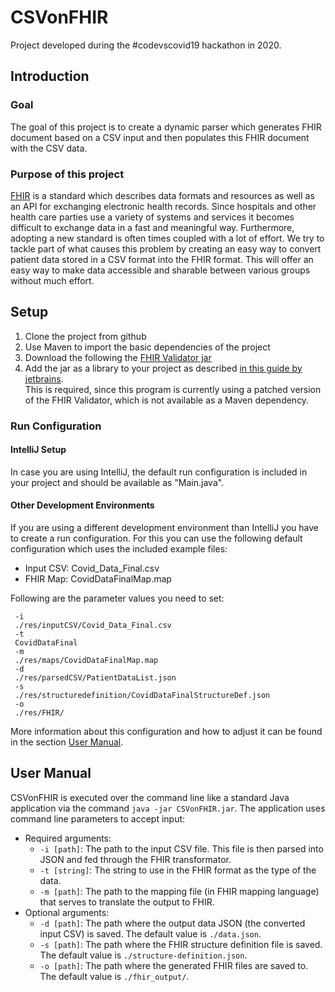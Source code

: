 # CSVonFHIR
Project developed during the #codevscovid19 hackathon in 2020.

## Introduction
### Goal
The goal of this project is to create a dynamic parser which generates FHIR document based on a CSV input and then populates
this FHIR document with the CSV data.

### Purpose of this project
[FHIR](https://www.hl7.org/fhir/index.html) is a standard which describes data formats and resources as well as an API for
exchanging electronic health records. 
Since hospitals and other health care parties use a variety of systems and services it becomes difficult to exchange data
in a fast and meaningful way. 
Furthermore, adopting a new standard is often times coupled with a lot of effort. 
We try to tackle part of what causes this problem by creating an easy way to convert patient data stored in a CSV format 
into the FHIR format. 
This will offer an easy way to make data accessible and sharable between various groups without much effort. 

## Setup 
1. Clone the project from github
2. Use Maven to import the basic dependencies of the project
3. Download the following the [FHIR Validator jar](https://github.com/ahdis/cda-core-2.0/releases/download/v0.0.2-dev/org.hl7.fhir.validation.cli.jar) 
4. Add the jar as a library to your project as described [in this guide by jetbrains](https://www.jetbrains.com/help/idea/library.html#define-a-project-library). 
<br>This is required, since this program is currently using a patched version of the 
FHIR Validator, which is not available as a Maven dependency. 

### Run Configuration
#### IntelliJ Setup
In case you are using IntelliJ, the default run configuration is included in your project and should be available as "Main.java".

#### Other Development Environments
If you are using a different development environment than IntelliJ you have to create a run configuration. For this you 
can use the following default configuration which uses the included example files:
* Input CSV: Covid_Data_Final.csv
* FHIR Map: CovidDataFinalMap.map

Following are the parameter values you need to set: 
```
 -i
 ./res/inputCSV/Covid_Data_Final.csv
 -t
 CovidDataFinal
 -m
 ./res/maps/CovidDataFinalMap.map
 -d
 ./res/parsedCSV/PatientDataList.json
 -s
 ./res/structuredefinition/CovidDataFinalStructureDef.json
 -o
 ./res/FHIR/
```
More information about this configuration and how to adjust it can be found in the section [User Manual](#UserManual).

## <a name="UserManual"></a>User Manual
CSVonFHIR is executed over the command line like a standard Java application via the command `java -jar CSVonFHIR.jar`.
The application uses command line parameters to accept input:
  - Required arguments:
    - `-i [path]`: The path to the input CSV file. This file is then parsed into JSON and fed through the FHIR transformator.
    - `-t [string]`: The string to use in the FHIR format as the type of the data.
    - `-m [path]`: The path to the mapping file (in FHIR mapping language) that serves to translate the output to FHIR.
  - Optional arguments:
    - `-d [path]`: The path where the output data JSON (the converted input CSV) is saved. The default value is `./data.json`.
    - `-s [path]`: The path where the FHIR structure definition file is saved. The default value is `./structure-definition.json`.
    - `-o [path]`: The path where the generated FHIR files are saved to. The default value is `./fhir_output/`.



